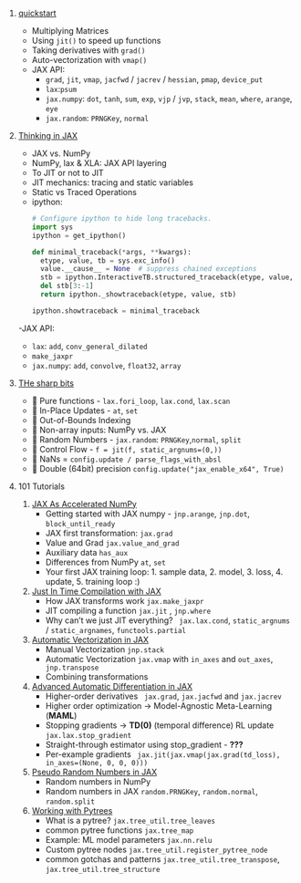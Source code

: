 1. [quickstart](quickstart.ipynb)
   - Multiplying Matrices
   - Using `jit()` to speed up functions
   - Taking derivatives with `grad()`
   - Auto-vectorization with `vmap()`
   - JAX API: 
     - `grad`, `jit`, `vmap`, `jacfwd` / `jacrev` / `hessian`, `pmap`, `device_put`
     - `lax`:`psum`
     - `jax.numpy`: `dot`, `tanh`, `sum`, `exp`, `vjp` / `jvp`, `stack`, `mean`, `where`, `arange`, `eye`
     - `jax.random`: `PRNGKey`, `normal`


2. [Thinking in JAX](thinking_in_jax.ipynb)
   - JAX vs. NumPy
   - NumPy, lax & XLA: JAX API layering
   - To JIT or not to JIT
   - JIT mechanics: tracing and static variables
   - Static vs Traced Operations
   - ipython:
     ```python
     # Configure ipython to hide long tracebacks.
     import sys
     ipython = get_ipython()

     def minimal_traceback(*args, **kwargs):
       etype, value, tb = sys.exc_info()
       value.__cause__ = None  # suppress chained exceptions
       stb = ipython.InteractiveTB.structured_traceback(etype, value, tb)
       del stb[3:-1]
       return ipython._showtraceback(etype, value, stb)

     ipython.showtraceback = minimal_traceback
     ``` 
   -JAX API:
     - `lax`: `add`, `conv_general_dilated`
     - `make_jaxpr`
     - `jax.numpy`: `add`, `convolve`, `float32`, `array`

3. [THe sharp bits](Common_Gotchas_in_JAX.ipynb)
   - 🔪 Pure functions - `lax.fori_loop`, `lax.cond`, `lax.scan`
   - 🔪 In-Place Updates - `at`, `set`
   - 🔪 Out-of-Bounds Indexing
   - 🔪 Non-array inputs: NumPy vs. JAX
   - 🔪 Random Numbers - `jax.random`: `PRNGKey`,`normal`, `split`
   - 🔪 Control Flow - `f = jit(f, static_argnums=(0,))`
   - 🔪 NaNs = `config.update / parse_flags_with_absl`
   - 🔪 Double (64bit) precision `config.update("jax_enable_x64", True)`

4. 101 Tutorials
   1. [JAX As Accelerated NumPy](101_tutorials/01-jax-basics.ipynb)
      -  Getting started with JAX numpy - `jnp.arange`, `jnp.dot`, `block_until_ready`
      -  JAX first transformation: `jax.grad`
      -  Value and Grad `jax.value_and_grad`
      -  Auxiliary data `has_aux`
      -  Differences from NumPy `at`, `set`
      -  Your first JAX training loop: 1. sample data, 2. model, 3. loss, 4. update, 5. training loop :)
   2. [Just In Time Compilation with JAX](101_tutorials/02-jitting.ipynb)
      - How JAX transforms work `jax.make_jaxpr`
      - JIT compiling a function `jax.jit` , `jnp.where`
      - Why can’t we just JIT everything? ` jax.lax.cond`,  `static_argnums` / `static_argnames`, `functools.partial`
   3. [Automatic Vectorization in JAX](101_tutorials/03-vectorization.ipynb)
      - Manual Vectorization `jnp.stack`
      - Automatic Vectorization `jax.vmap` with `in_axes` and `out_axes`, ` jnp.transpose`
      - Combining transformations 
   4. [Advanced Automatic Differentiation in JAX](101_tutorials/04-advanced-autodiff.ipynb)
      - Higher-order derivatives ` jax.grad`, `jax.jacfwd` and `jax.jacrev`
      - Higher order optimization -> Model-Agnostic Meta-Learning (**MAML**)
      - Stopping gradients -> **TD(0)** (temporal difference) RL update `jax.lax.stop_gradient`
      - Straight-through estimator using stop_gradient - **???**
      - Per-example gradients ` jax.jit(jax.vmap(jax.grad(td_loss), in_axes=(None, 0, 0, 0)))`
   5. [Pseudo Random Numbers in JAX](101_tutorials/05-random-numbers.ipynb)
      - Random numbers in NumPy
      - Random numbers in JAX `random.PRNGKey`, `random.normal`, `random.split`
   6. [Working with Pytrees](101_tutorials/05.1-pytrees.ipynb)
      - What is a pytree? `jax.tree_util.tree_leaves`
      - common pytree functions `jax.tree_map`
      - Example: ML model parameters `jax.nn.relu`
      - Custom pytree nodes `jax.tree_util.register_pytree_node`
      - common gotchas and patterns `jax.tree_util.tree_transpose`, `jax.tree_util.tree_structure` 